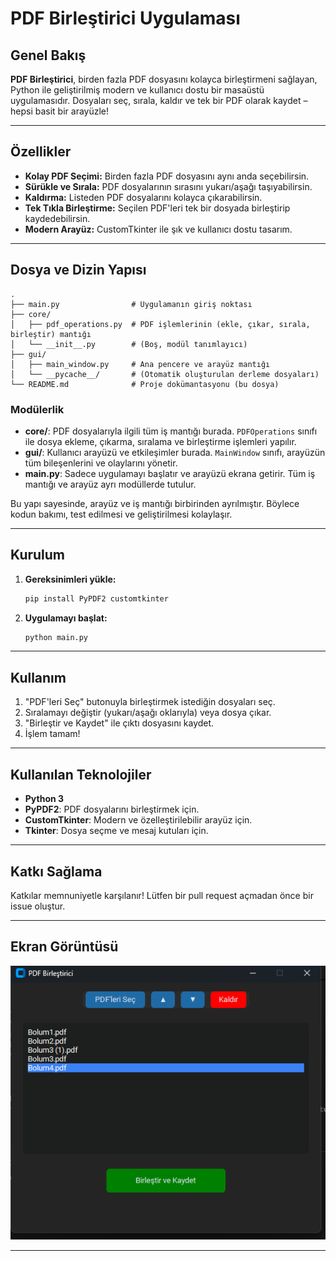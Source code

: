 # PDF Birleştirici Uygulaması

## Genel Bakış

**PDF Birleştirici**, birden fazla PDF dosyasını kolayca birleştirmeni sağlayan, Python ile geliştirilmiş modern ve kullanıcı dostu bir masaüstü uygulamasıdır. Dosyaları seç, sırala, kaldır ve tek bir PDF olarak kaydet – hepsi basit bir arayüzle!

---

## Özellikler

- **Kolay PDF Seçimi:** Birden fazla PDF dosyasını aynı anda seçebilirsin.
- **Sürükle ve Sırala:** PDF dosyalarının sırasını yukarı/aşağı taşıyabilirsin.
- **Kaldırma:** Listeden PDF dosyalarını kolayca çıkarabilirsin.
- **Tek Tıkla Birleştirme:** Seçilen PDF'leri tek bir dosyada birleştirip kaydedebilirsin.
- **Modern Arayüz:** CustomTkinter ile şık ve kullanıcı dostu tasarım.

---

## Dosya ve Dizin Yapısı

```
.
├── main.py                # Uygulamanın giriş noktası
├── core/
│   ├── pdf_operations.py  # PDF işlemlerinin (ekle, çıkar, sırala, birleştir) mantığı
│   └── __init__.py        # (Boş, modül tanımlayıcı)
├── gui/
│   ├── main_window.py     # Ana pencere ve arayüz mantığı
│   └── __pycache__/       # (Otomatik oluşturulan derleme dosyaları)
└── README.md              # Proje dokümantasyonu (bu dosya)
```

### Modülerlik
- **core/**: PDF dosyalarıyla ilgili tüm iş mantığı burada. `PDFOperations` sınıfı ile dosya ekleme, çıkarma, sıralama ve birleştirme işlemleri yapılır.
- **gui/**: Kullanıcı arayüzü ve etkileşimler burada. `MainWindow` sınıfı, arayüzün tüm bileşenlerini ve olaylarını yönetir.
- **main.py**: Sadece uygulamayı başlatır ve arayüzü ekrana getirir. Tüm iş mantığı ve arayüz ayrı modüllerde tutulur.

Bu yapı sayesinde, arayüz ve iş mantığı birbirinden ayrılmıştır. Böylece kodun bakımı, test edilmesi ve geliştirilmesi kolaylaşır.

---

## Kurulum

1. **Gereksinimleri yükle:**
   ```bash
   pip install PyPDF2 customtkinter
   ```
2. **Uygulamayı başlat:**
   ```bash
   python main.py
   ```

---

## Kullanım

1. "PDF'leri Seç" butonuyla birleştirmek istediğin dosyaları seç.
2. Sıralamayı değiştir (yukarı/aşağı oklarıyla) veya dosya çıkar.
3. "Birleştir ve Kaydet" ile çıktı dosyasını kaydet.
4. İşlem tamam!

---

## Kullanılan Teknolojiler
- **Python 3**
- **PyPDF2**: PDF dosyalarını birleştirmek için.
- **CustomTkinter**: Modern ve özelleştirilebilir arayüz için.
- **Tkinter**: Dosya seçme ve mesaj kutuları için.

---

## Katkı Sağlama
Katkılar memnuniyetle karşılanır! Lütfen bir pull request açmadan önce bir issue oluştur.

---


## Ekran Görüntüsü
![Proje Ekran Görüntüsü](project_image.png)

---

